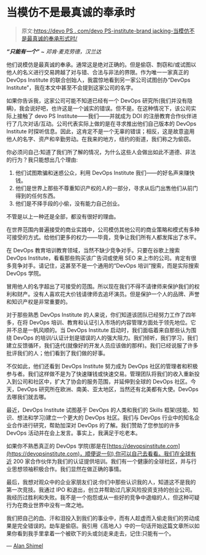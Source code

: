 # 当模仿不是最真诚的奉承时

> 原文:[https://devo PS . com/devo PS-institute-brand jacking-当模仿不是最真诚的奉承形式时/](https://devops.com/devops-institute-brandjacking-when-imitation-is-not-the-sincerest-form-of-flattery/)

***“只能有一个”*** ~ *邓肯·麦克劳德，汉兰达*

他们说模仿是最真诚的奉承。通常这是绝对正确的。但是偷窃、剽窃和/或试图以他人的名义进行交易跨越了对与错、合法与非法的界限。作为唯一一家真正的 DevOps Institute 的联合创始人，我震惊地看到另一家公司试图创办“DevOps Institute”，我在本文中甚至不会提到这家公司的名字。

如果你告诉我，这家公司可能不知道已经有一个 DevOps 研究所(我们并没有隐瞒)，我会说好吧，也许这是一个诚实的错误。但不是。在这种情况下，该公司实际上接触了 devo PS Institute——我们——并就成为 DOI 的注册教育合作伙伴进行了几次对话/互动。公司代表实际上做的是在寻求推出他们自己版本的 DevOps Institute 时探听信息。因此，这肯定不是一个无辜的错误；相反，这是故意盗用他人的名字、资产和辛勤劳动。在我来的地方，纽约的街道，我们称之为偷窃。

你必须问自己:知道了我们所了解的情况，为什么这些人会做出如此不道德、非法的行为？我只能想出几个理由:

1.  他们试图欺骗和迷惑公众，利用 DevOps Institute 我们——的好名声来赚快钱。
2.  他们是世界上那些不尊重知识产权的人的一部分，寻求从后门出售他们从前门得到的任何东西。
3.  他们是不择手段的小偷，没有能力自己创业。

不管是以上一种还是全部，都没有很好的理由。

在世界范围内普遍接受的商业实践中，公司模仿其他公司的商业策略和模式有多种可接受的方式。给他们更多的权力——毕竟，竞争让我们所有人都发挥出了水平。

在 DevOps 教育培训教育领域，当然不缺少竞争对手。只要在谷歌上搜索 DevOps Institute，看看那些购买该广告词或使用 SEO 来上市的公司。肯定有很多竞争对手。请记住，这甚至不是一个通用的“DevOps 培训”搜索，而是实际搜索 DevOps 学院。

冒用他人的名字超出了可接受的范围。所以现在我们不得不请律师来保护我们的权利和财产。没有人喜欢花大价钱请律师去追坏演员。但是保护一个人的品牌、声誉和知识产权是非常重要的。

对于那些熟悉 DevOps Institute 的人来说，你们知道该团队已经努力工作了四年多，在将 DevOps 培训、教育和认证引入市场的内容管理方面处于领先地位。它并不总是一帆风顺的。当 DevOps Institute 启动时，我们面临着来自那些认为围绕 DevOps 的培训/认证计划是错误的人的强大阻力。我们倾听，我们学习，我们建立反馈循环，我们迭代(就像好的开发人员应该做的那样)。我们已经说服了许多批评我们的人；他们看到了我们做的好事。

不仅如此，他们还看到 DevOps Institute 努力成为 DevOps 社区的管理者和积极参与者。我们这样做不是为了快速赚钱或快速交易。管理团队将我们的收入重新投入到公司和社区中，扩大了协会的服务范围，并延伸到全球的 DevOps 社区。今天，DevOps 研究所在欧洲、南美、亚太地区，当然还有北美都有大使。DevOps 去哪我们就去哪。

最近，DevOps Institute 试图基于 DevOps 的人类和我们的 Skills 框架(技能、知识、想法和学习)建立一个更大的 DevOps 社区。我们与 DevOps 行业中的知名企业合作进行研究，帮助加深对 DevOps 的了解。我们赞助了您参加的许多 DevOps 活动并在会上发言。事实上，我满足于吃老本。

如果你不熟悉真正的 DevOps 学院(那是在[https://devopsinstitute.com](https://devopsinstitute.com)，顺便说一句),你可以自己去看看。我们在全球有近 200 家合作伙伴为我们的认证提供培训。我们有一个健康的全球社区，并与行业思想领袖积极合作。我们显然在做正确的事情。

最后，我想对观众中的企业家朋友们说:你们中那些认识我的人，知道这不是我的第一次竞技。我通过 IPO 和退出，创立并帮助过几家风险投资支持的创业公司。我经历过胜利和失败。我不是一个抱怨或从一些好的竞争中退缩的人，但这种可疑行为在商业世界中没有一席之地。

我们把自己的血、汗和泪投入到我们的事业中，而有人趁虚而入偷走我们的劳动成果是完全错误的。劫车是偷窃。我引用《高地人》中的一句话开始这篇文章所以如果你看到我手里拿着一个被砍下的头或剑走来走去，记住:只能有一个。

— [Alan Shimel](https://devops.com/author/ashimmy/)
